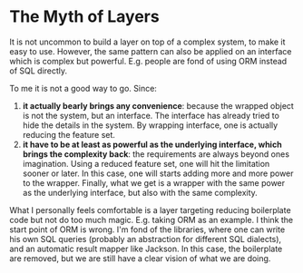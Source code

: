 # The Myth of Layers
It is not uncommon to build a layer on top of a complex system, to make it easy to use. However, the same pattern can also be applied on an interface which is complex but powerful. E.g. people are fond of using ORM instead of SQL directly.

To me it is not a good way to go. Since:
1. __it actually bearly brings any convenience__:
  because the wrapped object is not the system, but an interface. The interface has already tried to hide the details in the system. By wrapping interface, one is actually reducing the feature set.
2. __it have to be at least as powerful as the underlying interface, which brings the complexity back__:
  the requirements are always beyond ones imagination. Using a reduced feature set, one will hit the limitation sooner or later. In this case, one will starts adding more and more power to the wrapper. Finally, what we get is a wrapper with the same power as the underlying interface, but also with the same complexity.

What I personally feels comfortable is a layer targeting reducing boilerplate code but not do too much magic. E.g. taking ORM as an example. I think the start point of ORM is wrong. I'm fond of the libraries, where one can write his own SQL queries (probably an abstraction for different SQL dialects), and an automatic result mapper like Jackson. In this case, the boilerplate are removed, but we are still have a clear vision of what we are doing.
